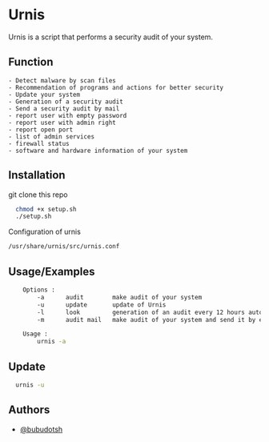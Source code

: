 
# Urnis

Urnis is a script that performs a security audit of your system.


## Function
    - Detect malware by scan files
    - Recommendation of programs and actions for better security
    - Update your system
    - Generation of a security audit
    - Send a security audit by mail
    - report user with empty password
    - report user with admin right
    - report open port
    - list of admin services
    - firewall status
    - software and hardware information of your system


## Installation

git clone this repo

```bash
  chmod +x setup.sh
  ./setup.sh
```

Configuration of urnis

```bash
/usr/share/urnis/src/urnis.conf
```


## Usage/Examples

```bash
    Options : 
        -a      audit        make audit of your system
        -u      update       update of Urnis
        -l      look         generation of an audit every 12 hours automatically
        -m      audit mail   make audit of your system and send it by email

    Usage :
        urnis -a
```

## Update

```bash
  urnis -u
```


## Authors

- [@bubudotsh](https://www.github.com/bubudotsh)
